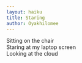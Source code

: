 ```yaml
---
layout: haiku
title: Staring
author: Oyakhilomee
---
```


Sitting on the chair<br>
Staring at my laptop screen<br>
Looking at the cloud<br>